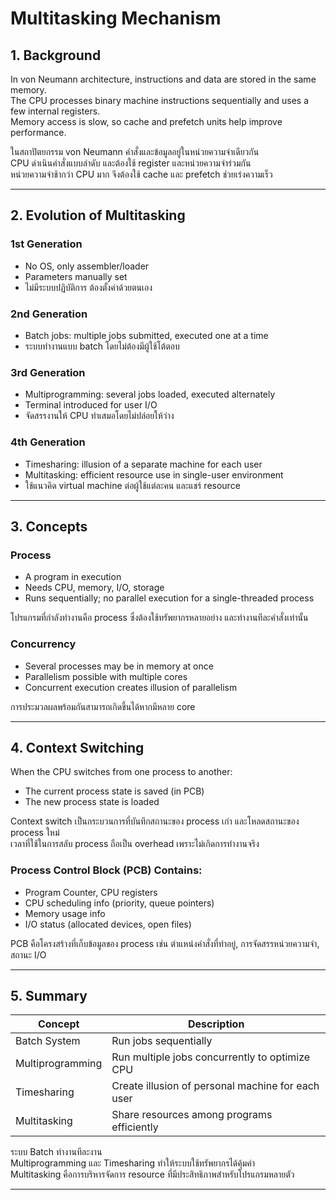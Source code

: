 # Multitasking Mechanism

## 1. Background

In von Neumann architecture, instructions and data are stored in the same memory.  
The CPU processes binary machine instructions sequentially and uses a few internal registers.  
Memory access is slow, so cache and prefetch units help improve performance.

ในสถาปัตยกรรม von Neumann คำสั่งและข้อมูลอยู่ในหน่วยความจำเดียวกัน  
CPU ดำเนินคำสั่งแบบลำดับ และต้องใช้ register และหน่วยความจำร่วมกัน  
หน่วยความจำช้ากว่า CPU มาก จึงต้องใช้ cache และ prefetch ช่วยเร่งความเร็ว

---

## 2. Evolution of Multitasking

### 1st Generation
- No OS, only assembler/loader
- Parameters manually set
- ไม่มีระบบปฏิบัติการ ต้องตั้งค่าด้วยตนเอง

### 2nd Generation
- Batch jobs: multiple jobs submitted, executed one at a time
- ระบบทำงานแบบ batch โดยไม่ต้องมีผู้ใช้โต้ตอบ

### 3rd Generation
- Multiprogramming: several jobs loaded, executed alternately
- Terminal introduced for user I/O
- จัดสรรงานให้ CPU ทำเสมอโดยไม่ปล่อยให้ว่าง

### 4th Generation
- Timesharing: illusion of a separate machine for each user
- Multitasking: efficient resource use in single-user environment
- ใช้แนวคิด virtual machine ต่อผู้ใช้แต่ละคน และแชร์ resource

---

## 3. Concepts

### Process
- A program in execution
- Needs CPU, memory, I/O, storage
- Runs sequentially; no parallel execution for a single-threaded process

โปรแกรมที่กำลังทำงานคือ process ซึ่งต้องใช้ทรัพยากรหลายอย่าง และทำงานทีละคำสั่งเท่านั้น

### Concurrency
- Several processes may be in memory at once
- Parallelism possible with multiple cores
- Concurrent execution creates illusion of parallelism

การประมวลผลพร้อมกันสามารถเกิดขึ้นได้หากมีหลาย core

---

## 4. Context Switching

When the CPU switches from one process to another:
- The current process state is saved (in PCB)
- The new process state is loaded

Context switch เป็นกระบวนการที่บันทึกสถานะของ process เก่า และโหลดสถานะของ process ใหม่  
เวลาที่ใช้ในการสลับ process ถือเป็น overhead เพราะไม่เกิดการทำงานจริง

### Process Control Block (PCB) Contains:
- Program Counter, CPU registers
- CPU scheduling info (priority, queue pointers)
- Memory usage info
- I/O status (allocated devices, open files)

PCB คือโครงสร้างที่เก็บข้อมูลของ process เช่น ตำแหน่งคำสั่งที่ทำอยู่, การจัดสรรหน่วยความจำ, สถานะ I/O

---

## 5. Summary

| Concept           | Description |
|------------------|-------------|
| Batch System     | Run jobs sequentially |
| Multiprogramming | Run multiple jobs concurrently to optimize CPU |
| Timesharing      | Create illusion of personal machine for each user |
| Multitasking     | Share resources among programs efficiently |

ระบบ Batch ทำงานทีละงาน  
Multiprogramming และ Timesharing ทำให้ระบบใช้ทรัพยากรได้คุ้มค่า  
Multitasking คือการบริหารจัดการ resource ที่มีประสิทธิภาพสำหรับโปรแกรมหลายตัว

---
